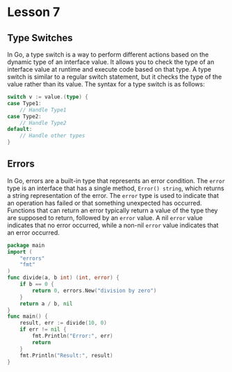 # Lesson 7

## Type Switches

In Go, a type switch is a way to perform different actions based on the dynamic type of an interface value. It allows you to check the type of an interface value at runtime and execute code based on that type.
A type switch is similar to a regular switch statement, but it checks the type of the value rather than its value. The syntax for a type switch is as follows:

```go
switch v := value.(type) {
case Type1:
    // Handle Type1
case Type2:
    // Handle Type2
default:
    // Handle other types
}
```

## Errors

In Go, errors are a built-in type that represents an error condition. The `error` type is an interface that has a single method, `Error() string`, which returns a string representation of the error.
The `error` type is used to indicate that an operation has failed or that something unexpected has occurred. Functions that can return an error typically return a value of the type they are supposed to return, followed by an `error` value.
A nil `error` value indicates that no error occurred, while a non-nil `error` value indicates that an error occurred.

```go
package main
import (
    "errors"
    "fmt"
)
func divide(a, b int) (int, error) {
    if b == 0 {
        return 0, errors.New("division by zero")
    }
    return a / b, nil
}
func main() {
    result, err := divide(10, 0)
    if err != nil {
        fmt.Println("Error:", err)
        return
    }
    fmt.Println("Result:", result)
}
```
